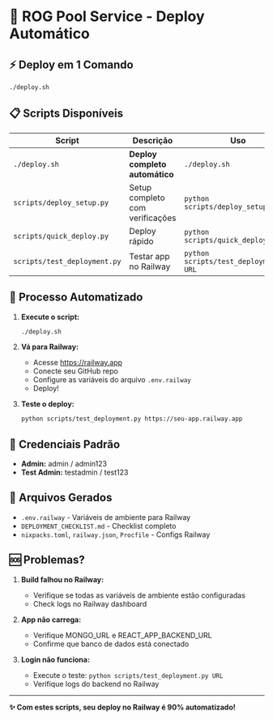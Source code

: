 # 🚀 ROG Pool Service - Deploy Automático

## ⚡ Deploy em 1 Comando

```bash
./deploy.sh
```

## 📋 Scripts Disponíveis

| Script | Descrição | Uso |
|--------|-----------|-----|
| `./deploy.sh` | **Deploy completo automático** | `./deploy.sh` |
| `scripts/deploy_setup.py` | Setup completo com verificações | `python scripts/deploy_setup.py` |
| `scripts/quick_deploy.py` | Deploy rápido | `python scripts/quick_deploy.py` |
| `scripts/test_deployment.py` | Testar app no Railway | `python scripts/test_deployment.py URL` |

## 🎯 Processo Automatizado

1. **Execute o script:**
   ```bash
   ./deploy.sh
   ```

2. **Vá para Railway:**
   - Acesse https://railway.app
   - Conecte seu GitHub repo
   - Configure as variáveis do arquivo `.env.railway`
   - Deploy!

3. **Teste o deploy:**
   ```bash
   python scripts/test_deployment.py https://seu-app.railway.app
   ```

## 🔑 Credenciais Padrão

- **Admin:** admin / admin123
- **Test Admin:** testadmin / test123

## 📁 Arquivos Gerados

- `.env.railway` - Variáveis de ambiente para Railway
- `DEPLOYMENT_CHECKLIST.md` - Checklist completo
- `nixpacks.toml`, `railway.json`, `Procfile` - Configs Railway

## 🆘 Problemas?

1. **Build falhou no Railway:**
   - Verifique se todas as variáveis de ambiente estão configuradas
   - Check logs no Railway dashboard

2. **App não carrega:**
   - Verifique MONGO_URL e REACT_APP_BACKEND_URL
   - Confirme que banco de dados está conectado

3. **Login não funciona:**
   - Execute o teste: `python scripts/test_deployment.py URL`
   - Verifique logs do backend no Railway

---

**✨ Com estes scripts, seu deploy no Railway é 90% automatizado!**
